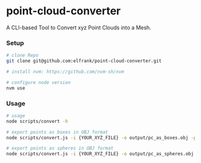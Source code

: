 point-cloud-converter
========

A CLI-based Tool to Convert xyz Point Clouds into a Mesh.


### Setup

```bash
# clone Repo
git clone git@github.com:elfrank/point-cloud-converter.git

# install nvm: https://github.com/nvm-sh/nvm

# configure node version
nvm use
```

### Usage

```bash
# usage
node scripts/convert -h

# export points as boxes in OBJ format
node scripts/convert.js -i {YOUR_XYZ_FILE} -o output/pc_as_boxes.obj -p box -c 0xff0000 -s 0.005

# export points as spheres in OBJ format
node scripts/convert.js -i {YOUR_XYZ_FILE} -o output/pc_as_spheres.obj -p sphere -c 0xff0000 -s 0.005
```
